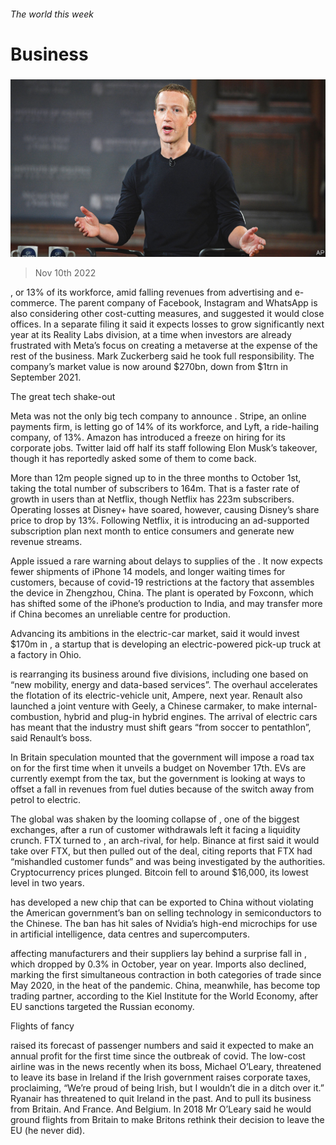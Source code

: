 ###### The world this week

# Business 

#####  

![image](images/20221112_WWP001.jpg) 

> Nov 10th 2022 

 , or 13% of its workforce, amid falling revenues from advertising and e-commerce. The parent company of Facebook, Instagram and WhatsApp is also considering other cost-cutting measures, and suggested it would close offices. In a separate filing it said it expects losses to grow significantly next year at its Reality Labs division, at a time when investors are already frustrated with Meta’s focus on creating a metaverse at the expense of the rest of the business. Mark Zuckerberg said he took full responsibility. The company’s market value is now around $270bn, down from $1trn in September 2021. 

The great tech shake-out

Meta was not the only big tech company to announce . Stripe, an online payments firm, is letting go of 14% of its workforce, and Lyft, a ride-hailing company, of 13%. Amazon has introduced a freeze on hiring for its corporate jobs. Twitter laid off half its staff following Elon Musk’s takeover, though it has reportedly asked some of them to come back. 

More than 12m people signed up to  in the three months to October 1st, taking the total number of subscribers to 164m. That is a faster rate of growth in users than at Netflix, though Netflix has 223m subscribers. Operating losses at Disney+ have soared, however, causing Disney’s share price to drop by 13%. Following Netflix, it is introducing an ad-supported subscription plan next month to entice consumers and generate new revenue streams. 

Apple issued a rare warning about delays to supplies of the . It now expects fewer shipments of iPhone 14 models, and longer waiting times for customers, because of covid-19 restrictions at the factory that assembles the device in Zhengzhou, China. The plant is operated by Foxconn, which has shifted some of the iPhone’s production to India, and may transfer more if China becomes an unreliable centre for production. 

Advancing its ambitions in the electric-car market,  said it would invest $170m in , a startup that is developing an electric-powered pick-up truck at a factory in Ohio. 

 is rearranging its business around five divisions, including one based on “new mobility, energy and data-based services”. The overhaul accelerates the flotation of its electric-vehicle unit, Ampere, next year. Renault also launched a joint venture with Geely, a Chinese carmaker, to make internal-combustion, hybrid and plug-in hybrid engines. The arrival of electric cars has meant that the industry must shift gears “from soccer to pentathlon”, said Renault’s boss.

In Britain speculation mounted that the government will impose a road tax on  for the first time when it unveils a budget on November 17th. EVs are currently exempt from the tax, but the government is looking at ways to offset a fall in revenues from fuel duties because of the switch away from petrol to electric. 

The global  was shaken by the looming collapse of , one of the biggest exchanges, after a run of customer withdrawals left it facing a liquidity crunch. FTX turned to , an arch-rival, for help. Binance at first said it would take over FTX, but then pulled out of the deal, citing reports that FTX had “mishandled customer funds” and was being investigated by the authorities. Cryptocurrency prices plunged. Bitcoin fell to around $16,000, its lowest level in two years. 

 has developed a new chip that can be exported to China without violating the American government’s ban on selling technology in semiconductors to the Chinese. The ban has hit sales of Nvidia’s high-end microchips for use in artificial intelligence, data centres and supercomputers. 

 affecting manufacturers and their suppliers lay behind a surprise fall in , which dropped by 0.3% in October, year on year. Imports also declined, marking the first simultaneous contraction in both categories of trade since May 2020, in the heat of the pandemic. China, meanwhile, has become  top trading partner, according to the Kiel Institute for the World Economy, after EU sanctions targeted the Russian economy. 

Flights of fancy

 raised its forecast of passenger numbers and said it expected to make an annual profit for the first time since the outbreak of covid. The low-cost airline was in the news recently when its boss, Michael O’Leary, threatened to leave its base in Ireland if the Irish government raises corporate taxes, proclaiming, “We’re proud of being Irish, but I wouldn’t die in a ditch over it.” Ryanair has threatened to quit Ireland in the past. And to pull its business from Britain. And France. And Belgium. In 2018 Mr O’Leary said he would ground flights from Britain to make Britons rethink their decision to leave the EU (he never did). 

